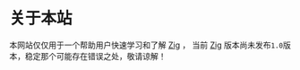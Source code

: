 # 关于本站

本网站仅仅用于一个帮助用户快速学习和了解 [Zig](https://github.com/ziglang/zig) ，
当前 [Zig](https://github.com/ziglang/zig) 版本尚未发布`1.0`版本，稳定那个可能存在错误之处，敬请谅解！
